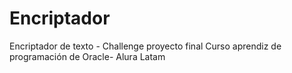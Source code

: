 # Encriptador
Encriptador de texto - Challenge proyecto final Curso aprendiz de programación de Oracle- Alura Latam
